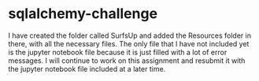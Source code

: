 # sqlalchemy-challenge

I have created the folder called SurfsUp and added the Resources folder in there, with all the necessary files. The only file that I have not included yet is the 
jupyter notebook file because it is just filled with a lot of error messages. I will continue to work on this assignment and resubmit it with the jupyter notebook 
file included at a later time.
